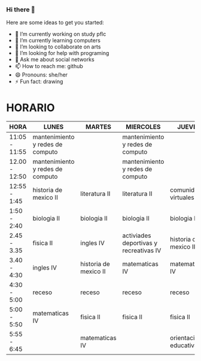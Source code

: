 ### Hi there 👋


Here are some ideas to get you started:

- 🔭 I’m currently working on study pflc
- 🌱 I’m currently learning computers
- 👯 I’m looking to collaborate on arts
- 🤔 I’m looking for help with programing
- 💬 Ask me about social networks
- 📫 How to reach me: github
- 😄 Pronouns: she/her
- ⚡ Fun fact: drawing 


# HORARIO


| HORA          | LUNES                            | MARTES                | MIERCOLES                              | JUEVES                   | VIERNES               |
|---------------|----------------------------------|-----------------------|----------------------------------------|--------------------------|-----------------------|
| 11:05 - 11:55 | mantenimiento y redes de computo |                       | mantenimiento y redes de computo       |                          |                       |
| 12.00 - 12:50 | mantenimiento y redes de computo |                       | mantenimiento y redes de computo       |                          | comunidades virtuales |
| 12:55 - 1:45  | historia de mexico II            | literatura II         | literatura II                          | comunidades virtuales    | comunidades virtuales |
| 1:50 - 2:40   | biologia II                      | biologia II           | biologia II                            | biologia II              | literatura II         |
| 2.45 - 3.35   | fisica II                        | ingles IV             | activiades deportivas y recreativas IV | historia de mexico II    | matematicas IV        |
| 3.40 - 4:30   | ingles IV                        | historia de mexico II | matematicas IV                         | matematicas IV           | ingles IV             |
| 4:30 - 5:00   | receso                           | receso                | receso                                 | receso                   | receso                |
| 5:00 - 5:50   | matematicas IV                   | fisica II             | fisica II                              | fisica II                | fisica II             |
| 5:55 - 6:45   |                                  | matematicas IV        |                                        | orientacion educativa IV |                       |
